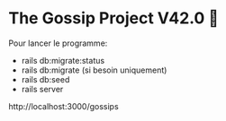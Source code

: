 # The Gossip Project V42.0 :speech_balloon:

Pour lancer le programme:
  - rails db:migrate:status
  - rails db:migrate (si besoin uniquement)
  - rails db:seed
  - rails server
  
  http://localhost:3000/gossips
